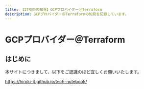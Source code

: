 ```yaml
---
title: 【IT技術の知見】GCPプロバイダー＠Terraform
description: GCPプロバイダー＠Terraformの知見を記録しています。
---
```


# GCPプロバイダー＠Terraform

## はじめに

本サイトにつきまして、以下をご認識のほど宜しくお願いいたします。

https://hiroki-it.github.io/tech-notebook/

<br>
